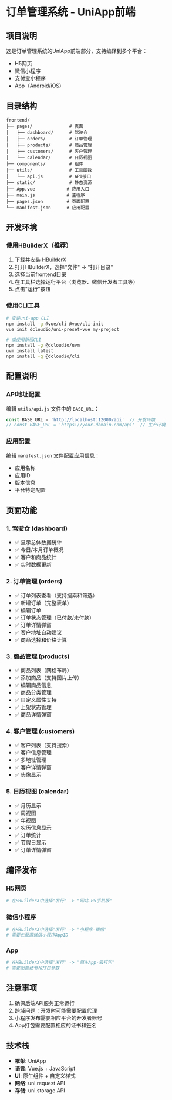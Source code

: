 # 订单管理系统 - UniApp前端

## 项目说明

这是订单管理系统的UniApp前端部分，支持编译到多个平台：
- H5网页
- 微信小程序
- 支付宝小程序
- App（Android/iOS）

## 目录结构

```
frontend/
├── pages/              # 页面
│   ├── dashboard/      # 驾驶仓
│   ├── orders/         # 订单管理
│   ├── products/       # 商品管理
│   ├── customers/      # 客户管理
│   └── calendar/       # 日历视图
├── components/         # 组件
├── utils/              # 工具函数
│   └── api.js          # API接口
├── static/             # 静态资源
├── App.vue            # 应用入口
├── main.js            # 主程序
├── pages.json         # 页面配置
└── manifest.json      # 应用配置
```

## 开发环境

### 使用HBuilderX（推荐）

1. 下载并安装 [HBuilderX](https://www.dcloud.io/hbuilderx.html)
2. 打开HBuilderX，选择"文件" -> "打开目录"
3. 选择当前frontend目录
4. 在工具栏选择运行平台（浏览器、微信开发者工具等）
5. 点击"运行"按钮

### 使用CLI工具

```bash
# 安装uni-app CLI
npm install -g @vue/cli @vue/cli-init
vue init dcloudio/uni-preset-vue my-project

# 或使用新版CLI
npm install -g @dcloudio/uvm
uvm install latest
npm install -g @dcloudio/cli
```

## 配置说明

### API地址配置

编辑 `utils/api.js` 文件中的 `BASE_URL`：

```javascript
const BASE_URL = 'http://localhost:12000/api'  // 开发环境
// const BASE_URL = 'https://your-domain.com/api'  // 生产环境
```

### 应用配置

编辑 `manifest.json` 文件配置应用信息：
- 应用名称
- 应用ID
- 版本信息
- 平台特定配置

## 页面功能

### 1. 驾驶仓 (dashboard)
- ✅ 显示总体数据统计
- ✅ 今日/本月订单概况
- ✅ 客户和商品统计
- ✅ 实时数据更新

### 2. 订单管理 (orders)
- ✅ 订单列表查看（支持搜索和筛选）
- ✅ 新增订单（完整表单）
- ✅ 编辑订单
- ✅ 订单状态管理（已付款/未付款）
- ✅ 订单详情弹窗
- ✅ 客户地址自动建议
- ✅ 商品选择和价格计算

### 3. 商品管理 (products)
- ✅ 商品列表（网格布局）
- ✅ 添加商品（支持图片上传）
- ✅ 编辑商品信息
- ✅ 商品分类管理
- ✅ 自定义属性支持
- ✅ 上架状态管理
- ✅ 商品详情弹窗

### 4. 客户管理 (customers)
- ✅ 客户列表（支持搜索）
- ✅ 客户信息管理
- ✅ 多地址管理
- ✅ 客户详情弹窗
- ✅ 头像显示

### 5. 日历视图 (calendar)
- ✅ 月历显示
- ✅ 周视图
- ✅ 年视图
- ✅ 农历信息显示
- ✅ 订单统计
- ✅ 节假日显示
- ✅ 订单详情弹窗

## 编译发布

### H5网页
```bash
# 在HBuilderX中选择"发行" -> "网站-H5手机版"
```

### 微信小程序
```bash
# 在HBuilderX中选择"发行" -> "小程序-微信"
# 需要先配置微信小程序AppID
```

### App
```bash
# 在HBuilderX中选择"发行" -> "原生App-云打包"
# 需要配置证书和打包参数
```

## 注意事项

1. 确保后端API服务正常运行
2. 跨域问题：开发时可能需要配置代理
3. 小程序发布需要相应平台的开发者账号
4. App打包需要配置相应的证书和签名

## 技术栈

- **框架**: UniApp
- **语言**: Vue.js + JavaScript
- **UI**: 原生组件 + 自定义样式
- **网络**: uni.request API
- **存储**: uni.storage API